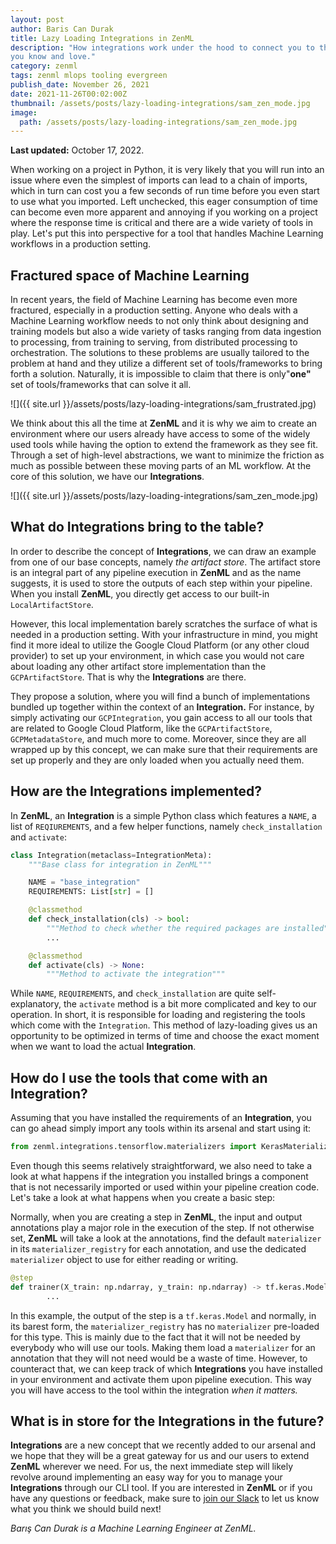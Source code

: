 ```yaml
---
layout: post
author: Baris Can Durak
title: Lazy Loading Integrations in ZenML
description: "How integrations work under the hood to connect you to the tools
you know and love."
category: zenml
tags: zenml mlops tooling evergreen
publish_date: November 26, 2021
date: 2021-11-26T00:02:00Z
thumbnail: /assets/posts/lazy-loading-integrations/sam_zen_mode.jpg
image:
  path: /assets/posts/lazy-loading-integrations/sam_zen_mode.jpg
---
```


**Last updated:** October 17, 2022.

When working on a project in Python, it is very likely that you will run into an
issue where even the simplest of imports can lead to a chain of imports, which
in turn can cost you a few seconds of run time before you even start to use what
you imported. Left unchecked, this eager consumption of time can become even
more apparent and annoying if you working on a project where the response time
is critical and there are a wide variety of tools in play. Let's put this into
perspective for a tool that handles Machine Learning workflows in a production
setting.

## Fractured space of Machine Learning

In recent years, the field of Machine Learning has become even more fractured,
especially in a production setting. Anyone who deals with a Machine Learning
workflow needs to not only think about designing and training models but also a
wide variety of tasks ranging from data ingestion to processing, from training
to serving, from distributed processing to orchestration. The solutions to these
problems are usually tailored to the problem at hand and they utilize a
different set of tools/frameworks to bring forth a solution. Naturally, it is
impossible to claim that there is only"**one"** set of tools/frameworks that can
solve it all.

![]({{ site.url }}/assets/posts/lazy-loading-integrations/sam_frustrated.jpg)

We think about this all the time at **ZenML** and it is why we aim to create an
environment where our users already have access to some of the widely used tools
while having the option to extend the framework as they see fit. Through a set
of high-level abstractions, we want to minimize the friction as much as possible
between these moving parts of an ML workflow. At the core of this solution, we
have our **Integrations**.

![]({{ site.url }}/assets/posts/lazy-loading-integrations/sam_zen_mode.jpg)

## What do Integrations bring to the table?

In order to describe the concept of **Integrations**, we can draw an example
from one of our base concepts, namely _the artifact store_. The artifact store
is an integral part of any pipeline execution in **ZenML** and as the name
suggests, it is used to store the outputs of each step within your pipeline.
When you install **ZenML**, you directly get access to our built-in
`LocalArtifactStore`.

However, this local implementation barely scratches the surface of what is
needed in a production setting. With your infrastructure in mind, you might find
it more ideal to utilize the Google Cloud Platform (or any other cloud provider)
to set up your environment, in which case you would not care about loading any
other artifact store implementation than the `GCPArtifactStore`. That is why the
**Integrations** are there.

They propose a solution, where you will find a bunch of implementations bundled
up together within the context of an **Integration.** For instance, by simply
activating our `GCPIntegration`, you gain access to all our tools that are
related to Google Cloud Platform, like the `GCPArtifactStore`,
`GCPMetadataStore`, and much more to come. Moreover, since they are all wrapped
up by this concept, we can make sure that their requirements are set up properly
and they are only loaded when you actually need them.

## How are the Integrations implemented?

In **ZenML**, an **Integration** is a simple Python class which features a
`NAME`, a list of `REQIUREMENTS`, and a few helper functions, namely
`check_installation` and `activate`:

```python
class Integration(metaclass=IntegrationMeta):
    """Base class for integration in ZenML"""

    NAME = "base_integration"
    REQUIREMENTS: List[str] = []

    @classmethod
    def check_installation(cls) -> bool:
        """Method to check whether the required packages are installed"""
        ...

    @classmethod
    def activate(cls) -> None:
        """Method to activate the integration"""
```

While `NAME`, `REQUIREMENTS`, and `check_installation` are quite
self-explanatory, the `activate` method is a bit more complicated and key to our
operation. In short, it is responsible for loading and registering the tools
which come with the `Integration`. This method of lazy-loading gives us an
opportunity to be optimized in terms of time and choose the exact moment when we
want to load the actual **Integration**.

## How do I use the tools that come with an Integration?

Assuming that you have installed the requirements of an **Integration**, you can
go ahead simply import any tools within its arsenal and start using it:

```python
from zenml.integrations.tensorflow.materializers import KerasMaterializer
```

Even though this seems relatively straightforward, we also need to take a look
at what happens if the integration you installed brings a component that is not
necessarily imported or used within your pipeline creation code. Let's take a
look at what happens when you create a basic step:

Normally, when you are creating a step in **ZenML**, the input and output
annotations play a major role in the execution of the step. If not otherwise
set, **ZenML** will take a look at the annotations, find the default
`materializer` in its `materializer_registry` for each annotation, and use the
dedicated `materializer` object to use for either reading or writing.

```python
@step
def trainer(X_train: np.ndarray, y_train: np.ndarray) -> tf.keras.Model:
		...
```

In this example, the output of the step is a `tf.keras.Model` and normally, in
its barest form, the `materializer_registry` has no `materializer` pre-loaded
for this type. This is mainly due to the fact that it will not be needed by
everybody who will use our tools. Making them load a `materializer` for an
annotation that they will not need would be a waste of time. However, to
counteract that, we can keep track of which **Integrations** you have installed
in your environment and activate them upon pipeline execution. This way you will
have access to the tool within the integration _when it matters._

## What is in store for the Integrations in the future?

**Integrations** are a new concept that we recently added to our arsenal and we
hope that they will be a great gateway for us and our users to extend **ZenML**
wherever we need. For us, the next immediate step will likely revolve around
implementing an easy way for you to manage your **Integrations** through our CLI
tool. If you are interested in **ZenML** or if you have any questions or
feedback, make sure to [join our Slack](https://zenml.io/slack-invite/) to let
us know what you think we should build next!

_Barış Can Durak is a Machine Learning Engineer at ZenML._
